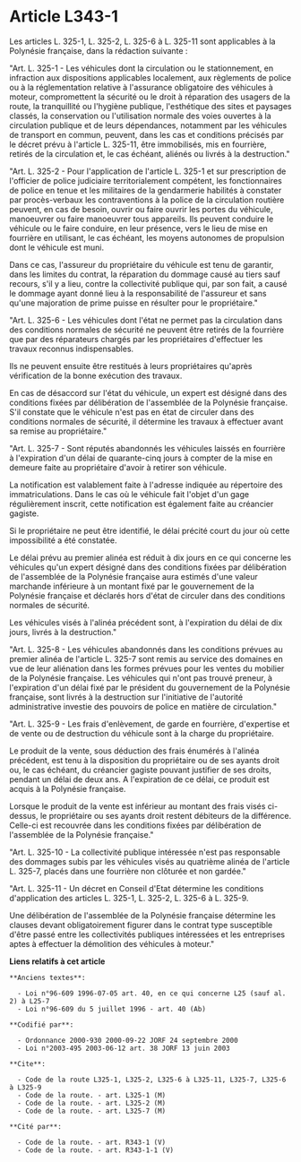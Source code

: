 # Article L343-1

Les articles L. 325-1, L. 325-2, L. 325-6 à L. 325-11 sont applicables à la Polynésie française, dans la rédaction suivante :

"Art. L. 325-1 - Les véhicules dont la circulation ou le stationnement, en infraction aux dispositions applicables
localement, aux règlements de police ou à la réglementation relative à l'assurance obligatoire des véhicules à moteur,
compromettent la sécurité ou le droit à réparation des usagers de la route, la tranquillité ou l'hygiène publique,
l'esthétique des sites et paysages classés, la conservation ou l'utilisation normale des voies ouvertes à la circulation
publique et de leurs dépendances, notamment par les véhicules de transport en commun, peuvent, dans les cas et conditions
précisés par le décret prévu à l'article L. 325-11, être immobilisés, mis en fourrière, retirés de la circulation et, le cas
échéant, aliénés ou livrés à la destruction."

"Art. L. 325-2 - Pour l'application de l'article L. 325-1 et sur prescription de l'officier de police judiciaire
territorialement compétent, les fonctionnaires de police en tenue et les militaires de la gendarmerie habilités à constater
par procès-verbaux les contraventions à la police de la circulation routière peuvent, en cas de besoin, ouvrir ou faire
ouvrir les portes du véhicule, manoeuvrer ou faire manoeuvrer tous appareils. Ils peuvent conduire le véhicule ou le faire
conduire, en leur présence, vers le lieu de mise en fourrière en utilisant, le cas échéant, les moyens autonomes de
propulsion dont le véhicule est muni.

Dans ce cas, l'assureur du propriétaire du véhicule est tenu de garantir, dans les limites du contrat, la réparation du
dommage causé au tiers sauf recours, s'il y a lieu, contre la collectivité publique qui, par son fait, a causé le dommage
ayant donné lieu à la responsabilité de l'assureur et sans qu'une majoration de prime puisse en résulter pour le
propriétaire."

"Art. L. 325-6 - Les véhicules dont l'état ne permet pas la circulation dans des conditions normales de sécurité ne peuvent
être retirés de la fourrière que par des réparateurs chargés par les propriétaires d'effectuer les travaux reconnus
indispensables.

Ils ne peuvent ensuite être restitués à leurs propriétaires qu'après vérification de la bonne exécution des travaux.

En cas de désaccord sur l'état du véhicule, un expert est désigné dans des conditions fixées par délibération de l'assemblée
de la Polynésie française. S'il constate que le véhicule n'est pas en état de circuler dans des conditions normales de
sécurité, il détermine les travaux à effectuer avant sa remise au propriétaire."

"Art. L. 325-7 - Sont réputés abandonnés les véhicules laissés en fourrière à l'expiration d'un délai de quarante-cinq jours
à compter de la mise en demeure faite au propriétaire d'avoir à retirer son véhicule.

La notification est valablement faite à l'adresse indiquée au répertoire des immatriculations. Dans le cas où le véhicule
fait l'objet d'un gage régulièrement inscrit, cette notification est également faite au créancier gagiste.

Si le propriétaire ne peut être identifié, le délai précité court du jour où cette impossibilité a été constatée.

Le délai prévu au premier alinéa est réduit à dix jours en ce qui concerne les véhicules qu'un expert désigné dans des
conditions fixées par délibération de l'assemblée de la Polynésie française aura estimés d'une valeur marchande inférieure à
un montant fixé par le gouvernement de la Polynésie française et déclarés hors d'état de circuler dans des conditions
normales de sécurité.

Les véhicules visés à l'alinéa précédent sont, à l'expiration du délai de dix jours, livrés à la destruction."

"Art. L. 325-8 - Les véhicules abandonnés dans les conditions prévues au premier alinéa de l'article L. 325-7 sont remis au
service des domaines en vue de leur aliénation dans les formes prévues pour les ventes du mobilier de la Polynésie française.
Les véhicules qui n'ont pas trouvé preneur, à l'expiration d'un délai fixé par le président du gouvernement de la Polynésie
française, sont livrés à la destruction sur l'initiative de l'autorité administrative investie des pouvoirs de police en
matière de circulation."

"Art. L. 325-9 - Les frais d'enlèvement, de garde en fourrière, d'expertise et de vente ou de destruction du véhicule sont à
la charge du propriétaire.

Le produit de la vente, sous déduction des frais énumérés à l'alinéa précédent, est tenu à la disposition du propriétaire ou
de ses ayants droit ou, le cas échéant, du créancier gagiste pouvant justifier de ses droits, pendant un délai de deux ans. A
l'expiration de ce délai, ce produit est acquis à la Polynésie française.

Lorsque le produit de la vente est inférieur au montant des frais visés ci-dessus, le propriétaire ou ses ayants droit
restent débiteurs de la différence. Celle-ci est recouvrée dans les conditions fixées par délibération de l'assemblée de la
Polynésie française."

"Art. L. 325-10 - La collectivité publique intéressée n'est pas responsable des dommages subis par les véhicules visés au
quatrième alinéa de l'article L. 325-7, placés dans une fourrière non clôturée et non gardée."

"Art. L. 325-11 - Un décret en Conseil d'Etat détermine les conditions d'application des articles L. 325-1, L. 325-2, L.
325-6 à L. 325-9.

Une délibération de l'assemblée de la Polynésie française détermine les clauses devant obligatoirement figurer dans le
contrat type susceptible d'être passé entre les collectivités publiques intéressées et les entreprises aptes à effectuer la
démolition des véhicules à moteur."

**Liens relatifs à cet article**

	**Anciens textes**:

	  - Loi n°96-609 1996-07-05 art. 40, en ce qui concerne L25 (sauf al. 2) à L25-7
	  - Loi n°96-609 du 5 juillet 1996 - art. 40 (Ab)

	**Codifié par**:

	  - Ordonnance 2000-930 2000-09-22 JORF 24 septembre 2000
	  - Loi n°2003-495 2003-06-12 art. 38 JORF 13 juin 2003

	**Cite**:

	  - Code de la route L325-1, L325-2, L325-6 à L325-11, L325-7, L325-6 à L325-9
	  - Code de la route. - art. L325-1 (M)
	  - Code de la route. - art. L325-2 (M)
	  - Code de la route. - art. L325-7 (M)

	**Cité par**:

	  - Code de la route. - art. R343-1 (V)
	  - Code de la route. - art. R343-1-1 (V)
